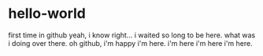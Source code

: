 # hello-world

first time in github
yeah, i know right... i waited so long to be here. 
what was i doing over there. 
oh github, i'm happy i'm here. 
i'm here i'm here i'm here.
